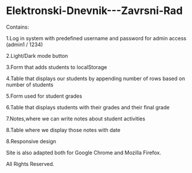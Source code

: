 # Elektronski-Dnevnik---Zavrsni-Rad

Contains:


1.Log in system with predefined username and password for admin access (admin1 / 1234)

2.Light/Dark mode button

3.Form that adds students to localStorage

4.Table that displays our students by appending number of rows based on number of students

5.Form used for student grades

6.Table that displays students with their grades and their final grade

7.Notes,where we can write notes about student activities

8.Table where we display those notes with date

8.Responsive design


Site is also adapted both for Google Chrome and Mozilla Firefox.









All Rights Reserved.

